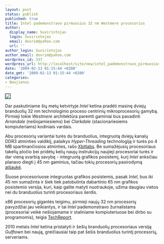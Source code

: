 ```yaml
---
layout: post
status: publish
published: true
title: Intel pademonstravo pirmuosius 32 nm Westmere procesorius
author:
  display_name: Suvirintojas
  login: Suvirintojas
  email: dovrim@yahoo.com
  url: ''
author_login: Suvirintojas
author_email: dovrim@yahoo.com
wordpress_id: 337
wordpress_url: http://localhost/site/new/intel_pademonstravo_pirmuosius_32_nm_westmere_procesorius/
date: '2009-02-13 01:15:44 +0200'
date_gmt: '2009-02-13 01:15:44 +0200'
categories:
- Naujienos
---
```

<div class="imgright"><img src="http://svarke.technews.lt/west.jpg" border="1" /></div>
<p>Dar paskutiniame šių metų ketvirtyje <i>Intel</i> ketina pradėti masinę dviejų branduolių 32 nm technologinio proceso centrinių mikroprocesorių gamybą. Pirmieji tokie <i>Westmere</i> architektūra paremti gaminiai bus pavadinti <i>Arrandale</i> (nešiojamiesiems) bei <i>Clarkdale</i> (stacionariesiems kompiuteriams) kodiniais vardais.</p>
<p>Abu procesorių variantai turės du branduolius, integruotą dviejų kanalų DDR3 atminties valdiklį, palaikys <i>Hyper-Threading</i> technologiją ir turės po 4 MB spartinančiosios atminties, rašo <a class="ns" href="http://www.xbitlabs.com/news/cpu/display/20090211050627_Intel_Demonstrates_First_Desktop_and_Mobile_Processors_Made_Using_32nm_Process_Tech.html">Xbitlabs</a>. Be sumažėjusių procesoriaus takelių pločio bei pridėtų kelių naujų instrukcijų naujieji procesoriai turės ir dar vieną svarbią savybę - integruotą grafikos posistemį, kurį <i>Intel</i> anksčiau planavo diegti į 45 nm gaminius, tačiau tokių procesorių pasirodymą <a class="ns" href="http://www.technews.lt/tekstas/Atidedamas_Intel_procesoriu_su_integruotu_grafikos_procesoriumi_pasirodymas_.html;;">atšaukė</a>.</p>
<p>Šiuose procesoriuose integruotas grafikos posistemis, pasak <i>Intel</i>, bus iki 45 nm sumažinta ir šiek tiek patobulinta dabartinio 65 nm grafikos posistemio versija, kuri, kaip galite matyti nuotraukoje, užima daugiau vietos nei du branduolius turinti procesoriaus šerdis.</p>
<p>x86 procesorių gigantės teigimu, pirmieji naujų 32 nm procesorių pavyzdžiai jau veikiantys, ir tai <i>Intel</i> pademonstravo žurnalistams (procesoriai veikė nešiojamame ir staliniame kompiuteriuose bei dirbo su programomis), teigia <a class="ns" href="http://www.techreport.com/discussions.x/16399">TechReport</a>.</p>
<p>2010 metais <i>Intel</i> ketina pristatyti ir šešių branduolių procesoriaus versiją <i>Gulftown</i> bei naują, greičiausiai taip pat šešis branduolius turintį procesorių, serveriams.</p>
